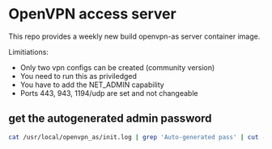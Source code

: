 # OpenVPN access server

This repo provides a weekly new build openvpn-as server container image.

Limitiations:

- Only two vpn configs can be created (community version)
- You need to run this as priviledged
- You have to add the NET_ADMIN capability
- Ports 443, 943, 1194/udp are set and not changeable

## get the autogenerated admin password

```sh
cat /usr/local/openvpn_as/init.log | grep 'Auto-generated pass' | cut -d '"' -f 2
```
